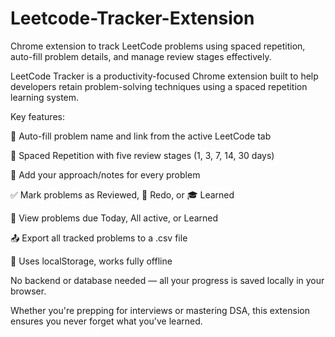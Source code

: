 # Leetcode-Tracker-Extension
Chrome extension to track LeetCode problems using spaced repetition, auto-fill problem details, and manage review stages effectively.

LeetCode Tracker is a productivity-focused Chrome extension built to help developers retain problem-solving techniques using a spaced repetition learning system.

Key features:

🔗 Auto-fill problem name and link from the active LeetCode tab

🧠 Spaced Repetition with five review stages (1, 3, 7, 14, 30 days)

📝 Add your approach/notes for every problem

✅ Mark problems as Reviewed, 🔁 Redo, or 🎓 Learned

📅 View problems due Today, All active, or Learned

📤 Export all tracked problems to a .csv file

💾 Uses localStorage, works fully offline

No backend or database needed — all your progress is saved locally in your browser.

Whether you're prepping for interviews or mastering DSA, this extension ensures you never forget what you've learned.
